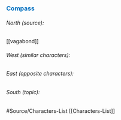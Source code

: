 




### <span style="color:#0070c0">Compass</span>
###### North (source):
[[vagabond]]

###### West (similar characters):


###### East (opposite characters):


###### South (topic):



#Source/Characters-List [[Characters-List]]

